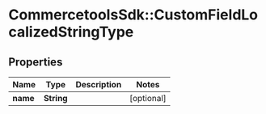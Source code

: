 # CommercetoolsSdk::CustomFieldLocalizedStringType

## Properties
Name | Type | Description | Notes
------------ | ------------- | ------------- | -------------
**name** | **String** |  | [optional] 

